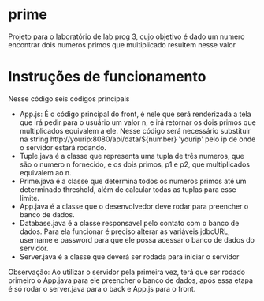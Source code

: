 # prime
Projeto para o laboratório de lab prog 3, cujo objetivo é dado um numero encontrar dois numeros primos que multiplicado resultem nesse valor

# Instruções de funcionamento
Nesse código seis códigos principais

* App.js: É o código principal do front, é nele que será renderizada a tela que irá pedir para o usuário um valor n, e irá retornar os dois primos que multiplicados equivalem a ele. Nesse código será necessário substituir na string http://yourip:8080/api/data/${number} 'yourip' pelo ip de onde o servidor estará rodando.
* Tuple.java é a classe que representa uma tupla de três numeros, que são o numero n fornecido, e os dois primos, p1 e p2, que multiplicados equivalem ao n.
*  Prime.java é a classe que determina todos os numeros primos até um determinado threshold, além de calcular todas as tuplas para esse limite.
*  App.java é a classe que o desenvolvedor deve rodar para preencher o banco de dados.
*  Database.java é a classe responsavel pelo contato com o banco de dados. Para ela funcionar é preciso alterar as variáveis jdbcURL, username e password para que ele possa acessar o banco de dados do servidor. 
*  Server.java é a classe que deverá ser rodada para iniciar o servidor


Observação: Ao utilizar o servidor pela primeira vez, terá que ser rodado primeiro o App.java para ele preencher o banco de dados, após essa etapa é só rodar o server.java para o back e App.js para o front.
